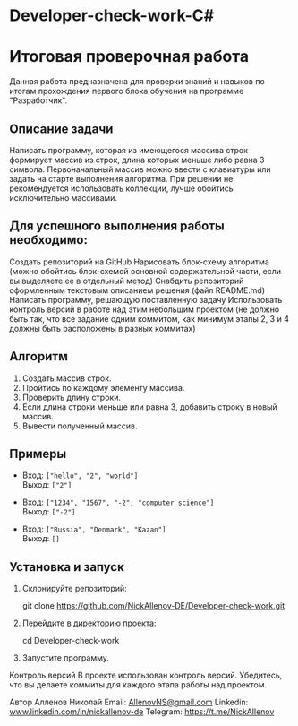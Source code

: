 # Developer-check-work-C#

# Итоговая проверочная работа 

Данная работа предназначена для проверки знаний и навыков по итогам прохождения первого блока обучения на программе "Разработчик". 

## Описание задачи

Написать программу, которая из имеющегося массива строк формирует массив из строк, длина которых меньше либо равна 3 символа. Первоначальный массив можно ввести с клавиатуры или задать на старте выполнения алгоритма. При решении не рекомендуется использовать коллекции, лучше обойтись исключительно массивами.

## Для успешного выполнения работы необходимо:

Создать репозиторий на GitHub
Нарисовать блок-схему алгоритма (можно обойтись блок-схемой основной содержательной части, если вы выделяете ее в отдельный метод)
Снабдить репозиторий оформленным текстовым описанием решения (файл README.md)
Написать программу, решающую поставленную задачу
Использовать контроль версий в работе над этим небольшим проектом (не должно быть так, что все задание одним коммитом, как минимум этапы 2, 3 и 4 должны быть расположены в разных коммитах)

## Алгоритм

1. Создать массив строк.
2. Пройтись по каждому элементу массива.
3. Проверить длину строки.
4. Если длина строки меньше или равна 3, добавить строку в новый массив.
5. Вывести полученный массив.

## Примеры

- Вход: `["hello", "2", "world"]`  
  Выход: `["2"]`

- Вход: `["1234", "1567", "-2", "computer science"]`  
  Выход: `["-2"]`

- Вход: `["Russia", "Denmark", "Kazan"]`  
  Выход: `[]`

## Установка и запуск

1. Склонируйте репозиторий:
   
   git clone https://github.com/NickAllenov-DE/Developer-check-work.git

   
2. Перейдите в директорию проекта:

   cd Developer-check-work


3. Запустите программу.


Контроль версий
В проекте использован контроль версий. Убедитесь, что вы делаете коммиты для каждого этапа работы над проектом.

Автор
Алленов Николай
Email: AllenovNS@gmail.com
Linkedin: www.linkedin.com/in/nickallenov-de
Telegram: https://t.me/NickAllenov
